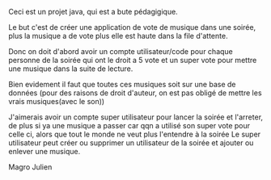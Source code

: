 Ceci est un projet java, qui est a bute pédagigique.

Le but c'est de créer une application de vote de musique dans une soirée, plus la musique a de vote plus elle est haute dans la file d'attente.

Donc on doit d'abord avoir un compte utilisateur/code pour chaque personne de la soirée qui ont le droit a 5 vote et un super vote pour mettre une musique dans la suite de lecture.

Bien evidement il faut que toutes ces musiques soit sur une base de données (pour des raisons de droit d'auteur, on est pas obligé de mettre les vrais musiques(avec le son))

J'aimerais avoir un compte super utilisateur pour lancer la soirée et l'arreter, de plus si ya une musique a passer car qqn a utilisé son super vote pour celle ci, alors que tout 
le monde ne veut plus l'entendre à la soirée 
Le super utilisateur peut créer ou supprimer un utilisateur de la soirée et ajouter ou enlever une musique.

Magro Julien
